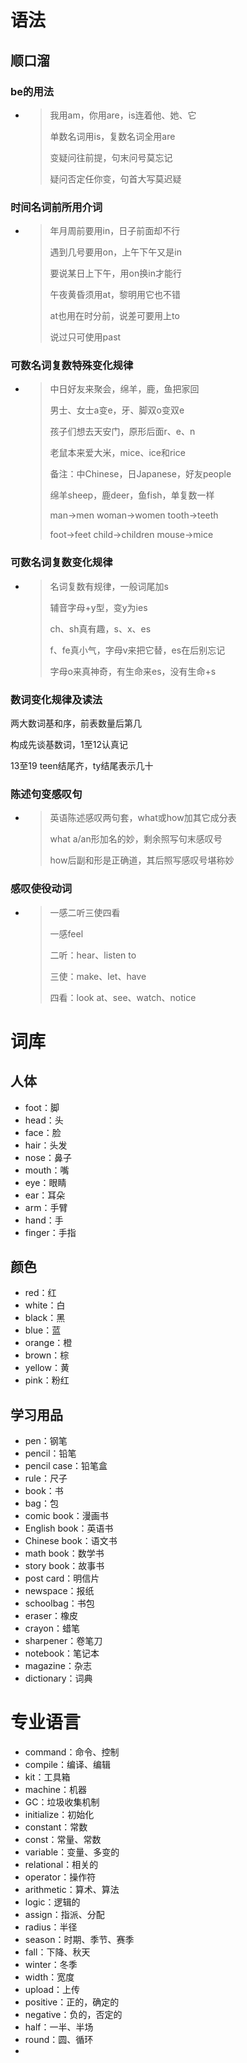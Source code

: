 # 语法 

## 顺口溜 

### be的用法

- > 我用am，你用are，is连着他、她、它
  >
  > 单数名词用is，复数名词全用are
  >
  > 变疑问往前提，句末问号莫忘记
  >
  > 疑问否定任你变，句首大写莫迟疑

### 时间名词前所用介词 

- > 年月周前要用in，日子前面却不行
  >
  > 遇到几号要用on，上午下午又是in
  >
  > 要说某日上下午，用on换in才能行
  >
  > 午夜黄昏须用at，黎明用它也不错
  >
  > at也用在时分前，说差可要用上to
  >
  > 说过只可使用past

### 可数名词复数特殊变化规律 

- > 中日好友来聚会，绵羊，鹿，鱼把家回
  >
  > 男士、女士a变e，牙、脚双o变双e
  >
  > 孩子们想去天安门，原形后面r、e、n
  >
  > 老鼠本来爱大米，mice、ice和rice
  >
  > 备注：中Chinese，日Japanese，好友people
  >
  > 绵羊sheep，鹿deer，鱼fish，单复数一样
  >
  > man->men	woman->women	tooth->teeth
  >
  > foot->feet	child->children	mouse->mice
  >
  > 

### 可数名词复数变化规律 

- > 名词复数有规律，一般词尾加s
  >
  > 辅音字母+y型，变y为ies
  >
  > ch、sh真有趣，s、x、es
  >
  > f、fe真小气，字母v来把它替，es在后别忘记
  >
  > 字母o来真神奇，有生命来es，没有生命+s

### 数词变化规律及读法 

两大数词基和序，前表数量后第几

构成先谈基数词，1至12认真记

13至19 teen结尾齐，ty结尾表示几十

### 陈述句变感叹句 

- > 英语陈述感叹两句套，what或how加其它成分表
  >
  > what a/an形加名的妙，剩余照写句末感叹号
  >
  > how后副和形是正确道，其后照写感叹号堪称妙

### 感叹使役动词

- > 一感二听三使四看
  >
  > 一感feel
  >
  > 二听：hear、listen to
  >
  > 三使：make、let、have
  >
  > 四看：look at、see、watch、notice

# 词库

## 人体

- foot：脚
- head：头
- face：脸
- hair：头发
- nose：鼻子
- mouth：嘴
- eye：眼睛
- ear：耳朵
- arm：手臂
- hand：手
- finger：手指

## 颜色 

- red：红
- white：白
- black：黑
- blue：蓝
- orange：橙
- brown：棕
- yellow：黄
- pink：粉红

## 学习用品 

- pen：钢笔
- pencil：铅笔
- pencil case：铅笔盒
- rule：尺子
- book：书
- bag：包
- comic book：漫画书
- English book：英语书
- Chinese book：语文书
- math book：数学书
- story book：故事书
- post card：明信片
- newspace：报纸
- schoolbag：书包
- eraser：橡皮
- crayon：蜡笔
- sharpener：卷笔刀
- notebook：笔记本
- magazine：杂志
- dictionary：词典

# 专业语言

- command：命令、控制
- compile：编译、编辑
- kit：工具箱
- machine：机器
- GC：垃圾收集机制
- initialize：初始化
- constant：常数
- const：常量、常数
- variable：变量、多变的
- relational：相关的
- operator：操作符
- arithmetic：算术、算法
- logic：逻辑的
- assign：指派、分配
- radius：半径
- season：时期、季节、赛季
- fall：下降、秋天
- winter：冬季
- width：宽度
- upload：上传
- positive：正的，确定的
- negative：负的，否定的
- half：一半、半场
- round：圆、循环
- 